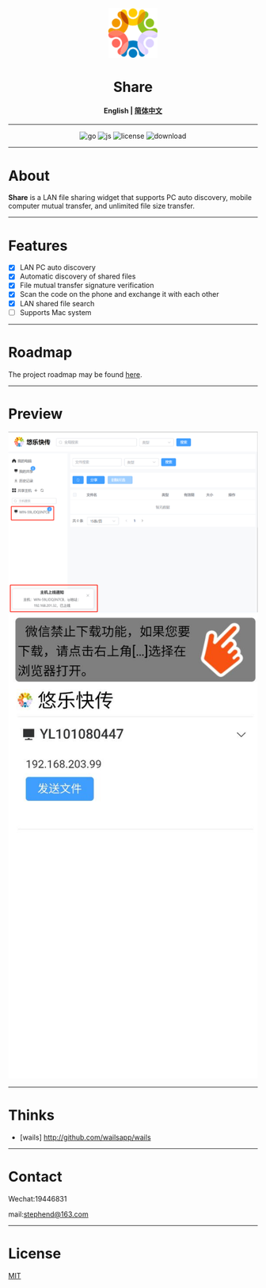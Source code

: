 <div align="center">
  <img src="https://github.com/uller-cn/share/blob/main/resource/icon.png" alt="logo" width="100" height="100" />
</div>

<h1 align="center">Share</h1>

<h4 align="center"><strong>English</strong> | <a href="https://github.com/uller-cn/share/blob/main/README_ch.md">简体中文</a></h4>

<div align="center">

---

![go][go-badge]
![js][ts-badge]
![license][license-badge]
![download](https://img.shields.io/github/downloads/uller-cn/share/total)

</div>

---

# About

**Share** is a LAN file sharing widget that supports PC auto discovery, mobile computer mutual transfer, and unlimited file size transfer.

---

# Features

-[x] LAN PC auto discovery
-[x] Automatic discovery of shared files
-[x] File mutual transfer signature verification
-[x] Scan the code on the phone and exchange it with each other
-[x] LAN shared file search
-[ ] Supports Mac system
---

# Roadmap
The project roadmap may be found [here](https://github.com/uller-cn/share/discussions/1).

---

# Preview

![preview](https://github.com/uller-cn/share/blob/main/resource/example_1.png)
![preview](https://github.com/uller-cn/share/blob/main/resource/example_2.png)

---

# Thinks

- [wails] http://github.com/wailsapp/wails

---

# Contact

Wechat:19446831

mail:stephend@163.com

---

# License

[MIT](/LICENSE)

[go-badge]: https://img.shields.io/github/go-mod/go-version/bent2685/transok-wails
[ts-badge]: https://badgen.net/badge/-/TypeScript/blue?icon=typescript&label
[license-badge]: https://img.shields.io/github/license/bent2685/transok-wails
